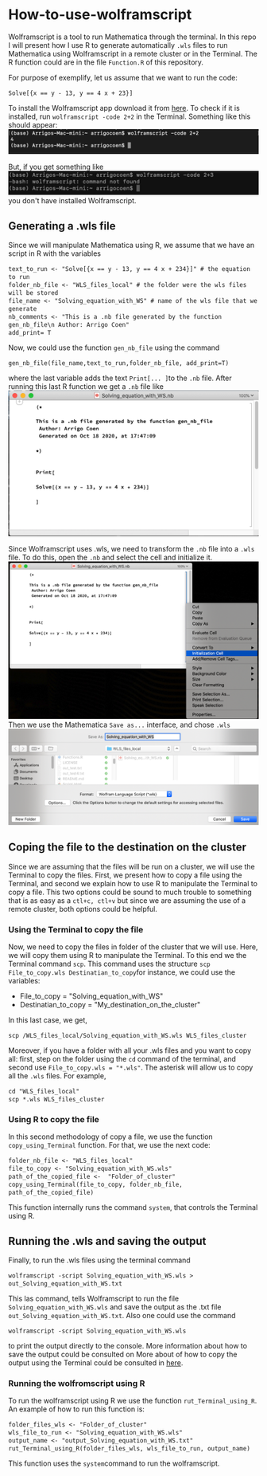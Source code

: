 # How-to-use-wolframscript

Wolframscript is a tool to run Mathematica through the terminal. In this repo I will present how I use R to generate automatically `.wls` files to run Mathematica using Wolframscript in a remote cluster or in the Terminal. The R function could are in the file `Function.R` of this repository.

For purpose of exemplify, let us assume that we want to run the code:

```
Solve[{x == y - 13, y == 4 x + 23}]
```
To install the Wolframscript app download it from [here](https://reference.wolfram.com/language/workflow/InstallWolframScript.html). To check if it is installed, run `wolframscript -code 2+2` in the Terminal. Something like this should appear:
![Test Image 1](Figures/Fig_wolframscript_is_ok.png)

But, if you get something like
![Test Image 1](Figures/Fig_error.png)
you don't have installed Wolframscript.

## Generating a .wls file

Since we will manipulate Mathematica using R, we assume that we have an script in R with the variables
```
text_to_run <- "Solve[{x == y - 13, y == 4 x + 234}]" # the equation to run
folder_nb_file <- "WLS_files_local" # the folder were the wls files will be stored
file_name <- "Solving_equation_with_WS" # name of the wls file that we generate
nb_comments <- "This is a .nb file generated by the function gen_nb_file\n Author: Arrigo Coen"
add_print= T
```
Now, we could use the function `gen_nb_file` using the command
```
gen_nb_file(file_name,text_to_run,folder_nb_file, add_print=T)
```
where the last variable adds the text `Print[... ]`to the `.nb` file. After running this last R function we get a `.nb` file like
![Test Image 1](Figures/Fig_new_nb.png)

Since Wolframscript uses .wls, we need to transform the `.nb` file into a `.wls` file. To do this, open the `.nb` and select the cell and initialize it.
![Test Image 1](Figures/Fig_initialization_of_a_cell.png)
Then we use the Mathematica `Save as...` interface, and chose `.wls`
![Test Image 1](Figures/Fig_save_as_wls.png)

## Coping the file to the destination on the cluster

Since we are assuming that the files will be run on a cluster, we will use the Terminal to copy the files. First, we present how to copy a file using the Terminal, and second we explain how to use R to manipulate the Terminal to copy a file. This two options could be sound to much trouble to something that is as easy as a `ctl+c, ctl+v` but since we are assuming the use of a remote cluster, both options could be helpful. 

### Using the Terminal to copy the file
Now, we need to copy the files in folder of the cluster that we will use. Here, we will copy them using R to manipulate the Terminal. To this end we the Terminal command `scp`. This command uses the structure `scp File_to_copy.wls Destinatian_to_copy`for instance, we could use the variables:
* File_to_copy = "Solving_equation_with_WS"
* Destinatian_to_copy = "My_destination_on_the_cluster"

In this last case, we get, 
```
scp /WLS_files_local/Solving_equation_with_WS.wls WLS_files_cluster
```

Moreover, if you have a folder with all your .wls files and you want to copy all: first, step on the folder using the `cd` command of the terminal, and second use `File_to_copy.wls = "*.wls"`. The asterisk will allow us to copy all the `.wls` files. For example,
```
cd "WLS_files_local"
scp *.wls WLS_files_cluster
```

### Using R to copy the file

In this second methodology of copy a file, we use the function `copy_using_Terminal` function. For that, we use the next code:
```
folder_nb_file <- "WLS_files_local"
file_to_copy <- "Solving_equation_with_WS.wls"
path_of_the_copied_file <-  "Folder_of_cluster"
copy_using_Terminal(file_to_copy, folder_nb_file, path_of_the_copied_file)
```
This function internally runs the command `system`, that controls the Terminal using R.

## Running the .wls and saving the output

Finally, to run the .wls files using the terminal command 
```
wolframscript -script Solving_equation_with_WS.wls > out_Solving_equation_with_WS.txt
```
This las command, tells Wolframscript to run the file ` Solving_equation_with_WS.wls` and save the output as the .txt file `out_Solving_equation_with_WS.txt`. Also one could use the command 
```
wolframscript -script Solving_equation_with_WS.wls 
```
to print the output directly to the console. More information about how to save the output could be consulted on More about of how to copy the output using the Terminal could be consulted in [here](https://askubuntu.com/questions/420981/how-do-i-save-terminal-output-to-a-file).

### Running the wolfromscript using R

To run the wolframscript using R we use the function `rut_Terminal_using_R`. An example of how to run this function is:
```
folder_files_wls <- "Folder_of_cluster"
wls_file_to_run <- "Solving_equation_with_WS.wls"
output_name <- "output_Solving_equation_with_WS.txt"
rut_Terminal_using_R(folder_files_wls, wls_file_to_run, output_name)
```
This function uses the `system`command to run the wolframscript.




